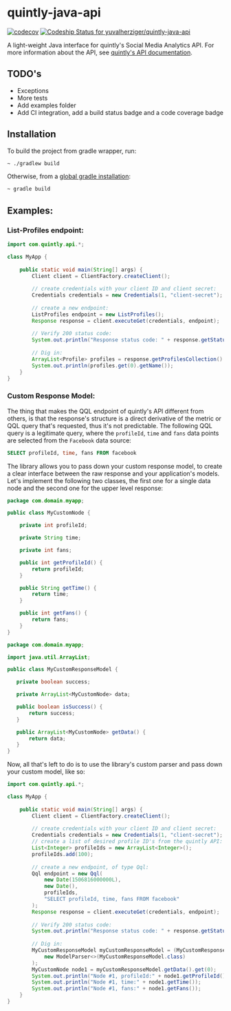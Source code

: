 # quintly-java-api
[![codecov](https://codecov.io/gh/yuvalherziger/quintly-java-api/branch/master/graph/badge.svg?token=Tnad7lN8Cb)](https://codecov.io/gh/yuvalherziger/quintly-java-api)
[![Codeship Status for yuvalherziger/quintly-java-api](https://app.codeship.com/projects/5d4f67e0-b284-0135-f1e6-124eec6b3035/status?branch=master)](https://app.codeship.com/projects/258096)


A light-weight Java interface for quintly's Social Media Analytics API. 
For more information about the API, see [quintly's API documentation](https://api.quintly.com/).

## TODO's

- Exceptions
- More tests
- Add examples folder
- Add CI integration, add a build status badge and a code coverage badge

## Installation
To build the project from gradle wrapper, run:
```bash
~ ./gradlew build
```
Otherwise, from a [global gradle installation](https://gradle.org/install/):
```bash
~ gradle build
```

## Examples:

### List-Profiles endpoint:
```java
import com.quintly.api.*;

class MyApp {
    
    public static void main(String[] args) {
        Client client = ClientFactory.createClient();
        
        // create credentials with your client ID and client secret:
        Credentials credentials = new Credentials(1, "client-secret");
        
        // create a new endpoint:
        ListProfiles endpoint = new ListProfiles();
        Response response = client.executeGet(credentials, endpoint);
        
        // Verify 200 status code:
        System.out.println("Response status code: " + response.getStatusCode());
        
        // Dig in:
        ArrayList<Profile> profiles = response.getProfilesCollection().getData();
        System.out.println(profiles.get(0).getName());
    }
}
```

### Custom Response Model:
The thing that makes the QQL endpoint of quintly's API different from others, is that the response's structure is a direct derivative of the metric or QQL query that's requested, thus it's not predictable.
The following QQL query is a legitimate query, where the `profileId`, `time` and `fans` data points are selected from the `Facebook` data source:

```sql
SELECT profileId, time, fans FROM facebook
```

The library allows you to pass down your custom response model, to create a clear interface between the raw response and your application's models.
Let's implement the following two classes, the first one for a single data node and the second one for the upper level response:

```java
package com.domain.myapp;

public class MyCustomNode {

    private int profileId;

    private String time;

    private int fans;

    public int getProfileId() {
        return profileId;
    }

    public String getTime() {
        return time;
    }

    public int getFans() {
        return fans;
    }
}
```
 
 ```java
package com.domain.myapp;
 
import java.util.ArrayList;
 
public class MyCustomResponseModel {
 
    private boolean success;
 
    private ArrayList<MyCustomNode> data;
 
    public boolean isSuccess() {
        return success;
    }
 
    public ArrayList<MyCustomNode> getData() {
        return data;
    }
 }
```

Now, all that's left to do is to use the library's custom parser and pass down your custom model, like so:

```java
import com.quintly.api.*;

class MyApp {
    
    public static void main(String[] args) {
        Client client = ClientFactory.createClient();
        
        // create credentials with your client ID and client secret:
        Credentials credentials = new Credentials(1, "client-secret");
        // create a list of desired profile ID's from the quintly API:
        List<Integer> profileIds = new ArrayList<Integer>();
        profileIds.add(100);
        
        // create a new endpoint, of type Qql:
        Qql endpoint = new Qql(
            new Date(1506816000000L),
            new Date(),
            profileIds,
            "SELECT profileId, time, fans FROM facebook"
        );
        Response response = client.executeGet(credentials, endpoint);
        
        // Verify 200 status code:
        System.out.println("Response status code: " + response.getStatusCode());
        
        // Dig in:
        MyCustomResponseModel myCustomResponseModel = (MyCustomResponseModel) response.getData(
            new ModelParser<>(MyCustomResponseModel.class)
        );
        MyCustomNode node1 = myCustomResponseModel.getData().get(0);
        System.out.println("Node #1, profileId:" + node1.getProfileId());
        System.out.println("Node #1, time:" + node1.getTime());
        System.out.println("Node #1, fans:" + node1.getFans());
    }
}
```
